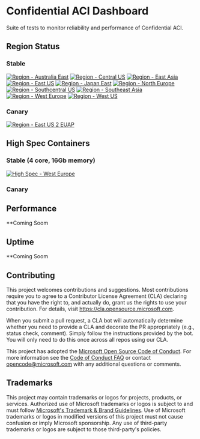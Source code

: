 # Confidential ACI Dashboard

Suite of tests to monitor reliability and performance of Confidential ACI.

## Region Status

### Stable

[![Region - Australia East](https://github.com/microsoft/confidential-aci-dashboard/actions/workflows/region-australiaeast.yml/badge.svg?branch=main)](https://github.com/microsoft/confidential-aci-dashboard/actions/workflows/region-australiaeast.yml)
[![Region - Central US](https://github.com/microsoft/confidential-aci-dashboard/actions/workflows/region-centralus.yml/badge.svg?branch=main)](https://github.com/microsoft/confidential-aci-dashboard/actions/workflows/region-centralus.yml)
[![Region - East Asia](https://github.com/microsoft/confidential-aci-dashboard/actions/workflows/region-eastasia.yml/badge.svg?branch=main)](https://github.com/microsoft/confidential-aci-dashboard/actions/workflows/region-eastasia.yml)
[![Region - East US](https://github.com/microsoft/confidential-aci-dashboard/actions/workflows/region-eastus.yml/badge.svg?branch=main)](https://github.com/microsoft/confidential-aci-dashboard/actions/workflows/region-eastus.yml)
[![Region - Japan East](https://github.com/microsoft/confidential-aci-dashboard/actions/workflows/region-japaneast.yml/badge.svg?branch=main)](https://github.com/microsoft/confidential-aci-dashboard/actions/workflows/region-japaneast.yml)
[![Region - North Europe](https://github.com/microsoft/confidential-aci-dashboard/actions/workflows/region-northeurope.yml/badge.svg?branch=main)](https://github.com/microsoft/confidential-aci-dashboard/actions/workflows/region-northeurope.yml)
[![Region - Southcentral US](https://github.com/microsoft/confidential-aci-dashboard/actions/workflows/region-southcentralus.yml/badge.svg?branch=main)](https://github.com/microsoft/confidential-aci-dashboard/actions/workflows/region-southcentralus.yml)
[![Region - Southeast Asia](https://github.com/microsoft/confidential-aci-dashboard/actions/workflows/region-southeastasia.yml/badge.svg?branch=main)](https://github.com/microsoft/confidential-aci-dashboard/actions/workflows/region-southeastasia.yml)
[![Region - West Europe](https://github.com/microsoft/confidential-aci-dashboard/actions/workflows/region-westeurope.yml/badge.svg?branch=main)](https://github.com/microsoft/confidential-aci-dashboard/actions/workflows/region-westeurope.yml)
[![Region - West US](https://github.com/microsoft/confidential-aci-dashboard/actions/workflows/region-westus.yml/badge.svg?branch=main)](https://github.com/microsoft/confidential-aci-dashboard/actions/workflows/region-westus.yml)

### Canary
[![Region - East US 2 EUAP](https://github.com/microsoft/confidential-aci-dashboard/actions/workflows/region-eastus2euap.yml/badge.svg?branch=main)](https://github.com/microsoft/confidential-aci-dashboard/actions/workflows/region-eastus2euap.yml)

## High Spec Containers

### Stable (4 core, 16Gb memory)

[![High Spec - West Europe](https://github.com/microsoft/confidential-aci-dashboard/actions/workflows/high-spec-westeurope.yml/badge.svg?branch=main)](https://github.com/microsoft/confidential-aci-dashboard/actions/workflows/high-spec-westeurope.yml)

### Canary

## Performance

**Coming Soom

## Uptime

**Coming Soom

## Contributing

This project welcomes contributions and suggestions.  Most contributions require you to agree to a
Contributor License Agreement (CLA) declaring that you have the right to, and actually do, grant us
the rights to use your contribution. For details, visit https://cla.opensource.microsoft.com.

When you submit a pull request, a CLA bot will automatically determine whether you need to provide
a CLA and decorate the PR appropriately (e.g., status check, comment). Simply follow the instructions
provided by the bot. You will only need to do this once across all repos using our CLA.

This project has adopted the [Microsoft Open Source Code of Conduct](https://opensource.microsoft.com/codeofconduct/).
For more information see the [Code of Conduct FAQ](https://opensource.microsoft.com/codeofconduct/faq/) or
contact [opencode@microsoft.com](mailto:opencode@microsoft.com) with any additional questions or comments.

## Trademarks

This project may contain trademarks or logos for projects, products, or services. Authorized use of Microsoft
trademarks or logos is subject to and must follow
[Microsoft's Trademark & Brand Guidelines](https://www.microsoft.com/en-us/legal/intellectualproperty/trademarks/usage/general).
Use of Microsoft trademarks or logos in modified versions of this project must not cause confusion or imply Microsoft sponsorship.
Any use of third-party trademarks or logos are subject to those third-party's policies.
